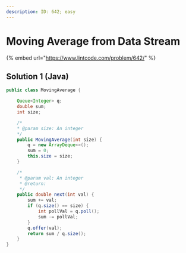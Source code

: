 ```yaml
---
description: ID: 642; easy
---
```

# Moving Average from Data Stream

{% embed url="https://www.lintcode.com/problem/642/" %}

## Solution 1 (Java)

```java
public class MovingAverage {

    Queue<Integer> q;
    double sum;
    int size;

    /*
    * @param size: An integer
    */
    public MovingAverage(int size) {
        q = new ArrayDeque<>();
        sum = 0;
        this.size = size;
    }

    /*
     * @param val: An integer
     * @return:  
     */
    public double next(int val) {
        sum += val;
        if (q.size() == size) {
            int pollVal = q.poll();
            sum -= pollVal;
        }
        q.offer(val);
        return sum / q.size();
    }
}
```
